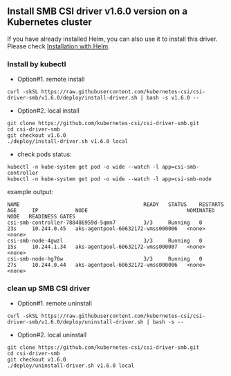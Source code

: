 ## Install SMB CSI driver v1.6.0 version on a Kubernetes cluster
If you have already installed Helm, you can also use it to install this driver. Please check [Installation with Helm](../charts/README.md).

### Install by kubectl
 - Option#1. remote install
```console
curl -skSL https://raw.githubusercontent.com/kubernetes-csi/csi-driver-smb/v1.6.0/deploy/install-driver.sh | bash -s v1.6.0 --
```

 - Option#2. local install
```console
git clone https://github.com/kubernetes-csi/csi-driver-smb.git
cd csi-driver-smb
git checkout v1.6.0
./deploy/install-driver.sh v1.6.0 local
```

 - check pods status:
```console
kubectl -n kube-system get pod -o wide --watch -l app=csi-smb-controller
kubectl -n kube-system get pod -o wide --watch -l app=csi-smb-node
```

example output:

```
NAME                                        READY   STATUS    RESTARTS   AGE     IP            NODE                                NOMINATED NODE   READINESS GATES
csi-smb-controller-788486959d-5qmn7         3/3     Running   0          23s     10.244.0.45   aks-agentpool-60632172-vmss000006   <none>           <none>
csi-smb-node-4gwzl                          3/3     Running   0          15s     10.244.1.34   aks-agentpool-60632172-vmss000007   <none>           <none>
csi-smb-node-hg76w                          3/3     Running   0          27s     10.244.0.44   aks-agentpool-60632172-vmss000006   <none>           <none>
```

### clean up SMB CSI driver
 - Option#1. remote uninstall
```console
curl -skSL https://raw.githubusercontent.com/kubernetes-csi/csi-driver-smb/v1.6.0/deploy/uninstall-driver.sh | bash -s --
```

 - Option#2. local uninstall
```console
git clone https://github.com/kubernetes-csi/csi-driver-smb.git
cd csi-driver-smb
git checkout v1.6.0
./deploy/uninstall-driver.sh v1.6.0 local
```
